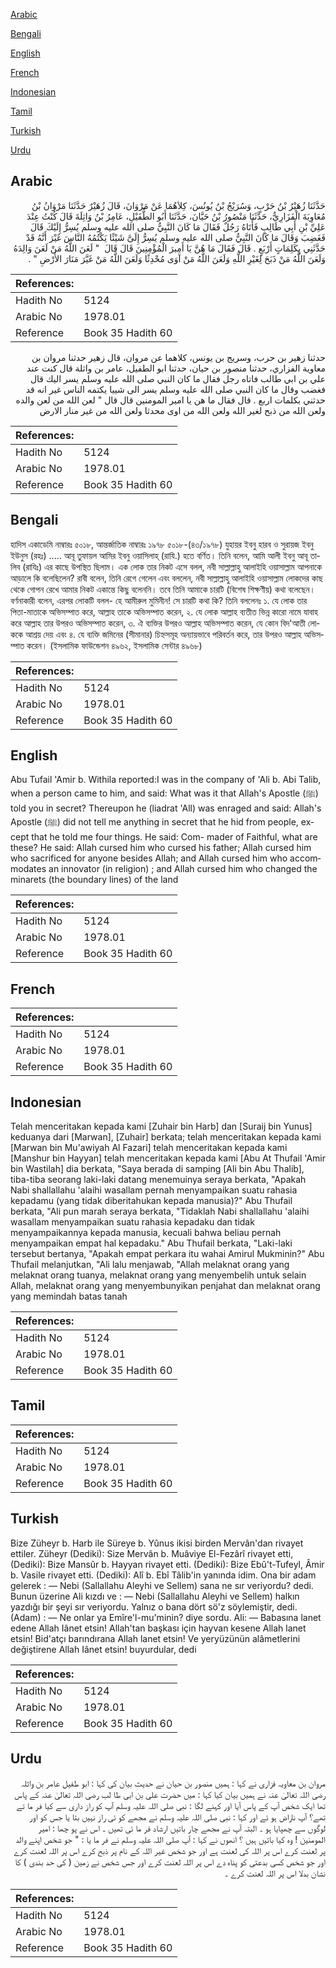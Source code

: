 [Arabic](#arabic)

[Bengali](#bengali)

[English](#english)

[French](#french)

[Indonesian](#indonesian)

[Tamil](#tamil)

[Turkish](#turkish)

[Urdu](#urdu)

## Arabic


<div dir="rtl" lang="ar" style={{fontSize:'larger',backgroundColor:'#f8f9fa',padding:20}}>
حَدَّثَنَا زُهَيْرُ بْنُ حَرْبٍ، وَسُرَيْجُ بْنُ يُونُسَ، كِلاَهُمَا عَنْ مَرْوَانَ، قَالَ زُهَيْرٌ حَدَّثَنَا مَرْوَانُ بْنُ مُعَاوِيَةَ الْفَزَارِيُّ، حَدَّثَنَا مَنْصُورُ بْنُ حَيَّانَ، حَدَّثَنَا أَبُو الطُّفَيْلِ، عَامِرُ بْنُ وَاثِلَةَ قَالَ كُنْتُ عِنْدَ عَلِيِّ بْنِ أَبِي طَالِبٍ فَأَتَاهُ رَجُلٌ فَقَالَ مَا كَانَ النَّبِيُّ صلى الله عليه وسلم يُسِرُّ إِلَيْكَ قَالَ فَغَضِبَ وَقَالَ مَا كَانَ النَّبِيُّ صلى الله عليه وسلم يُسِرُّ إِلَىَّ شَيْئًا يَكْتُمُهُ النَّاسَ غَيْرَ أَنَّهُ قَدْ حَدَّثَنِي بِكَلِمَاتٍ أَرْبَعٍ ‏.‏ قَالَ فَقَالَ مَا هُنَّ يَا أَمِيرَ الْمُؤْمِنِينَ قَالَ قَالَ ‏ "‏ لَعَنَ اللَّهُ مَنْ لَعَنَ وَالِدَهُ وَلَعَنَ اللَّهُ مَنْ ذَبَحَ لِغَيْرِ اللَّهِ وَلَعَنَ اللَّهُ مَنْ آوَى مُحْدِثًا وَلَعَنَ اللَّهُ مَنْ غَيَّرَ مَنَارَ الأَرْضِ ‏"‏ ‏.‏
</div>
<div style={{backgroundColor:'#f8f9fa',padding:20, marginBottom: 10}}><table> <thead> <tr> <th>References:</th> <th></th> </tr> </thead> <tbody><tr><td>Hadith No</td><td>5124</td></tr><tr><td>Arabic No</td><td>1978.01</td></tr><tr><td>Reference</td><td>Book 35 Hadith 60</td></tr></tbody></table></div>


<div dir="rtl" lang="ar" style={{fontSize:'larger',backgroundColor:'#f8f9fa',padding:20}}>
حدثنا زهير بن حرب، وسريج بن يونس، كلاهما عن مروان، قال زهير حدثنا مروان بن معاوية الفزاري، حدثنا منصور بن حيان، حدثنا ابو الطفيل، عامر بن واثلة قال كنت عند علي بن ابي طالب فاتاه رجل فقال ما كان النبي صلى الله عليه وسلم يسر اليك قال فغضب وقال ما كان النبي صلى الله عليه وسلم يسر الى شييا يكتمه الناس غير انه قد حدثني بكلمات اربع . قال فقال ما هن يا امير المومنين قال قال " لعن الله من لعن والده ولعن الله من ذبح لغير الله ولعن الله من اوى محدثا ولعن الله من غير منار الارض
</div>
<div style={{backgroundColor:'#f8f9fa',padding:20, marginBottom: 10}}><table> <thead> <tr> <th>References:</th> <th></th> </tr> </thead> <tbody><tr><td>Hadith No</td><td>5124</td></tr><tr><td>Arabic No</td><td>1978.01</td></tr><tr><td>Reference</td><td>Book 35 Hadith 60</td></tr></tbody></table></div>

## Bengali


<div dir="ltr" lang="bn" style={{fontSize:'larger',backgroundColor:'#f8f9fa',padding:20}}>
হাদিস একাডেমি নাম্বারঃ ৫০১৮, আন্তর্জাতিক নাম্বারঃ ১৯৭৮ ৫০১৮-(৪৩/১৯৭৮) যুহায়র ইবনু হারব ও সুরায়জ ইবনু ইউনুস (রহঃ) ..... আবূ তুফায়ল আমির ইবনু ওয়াসিলাহ্ (রাযি.) হতে বর্ণিত। তিনি বলেন, আমি আলী ইবনু আবূ তালিব (রাযিঃ) এর কাছে উপস্থিত ছিলাম। এক লোক তার নিকট এসে বলল, নবী সাল্লাল্লাহু আলাইহি ওয়াসাল্লাম আপনাকে আড়ালে কি বলেছিলেন? রাবী বলেন, তিনি রেগে গেলেন এবং বললেন, নবী সাল্লাল্লাহু আলাইহি ওয়াসাল্লাম লোকদের কাছ থেকে গোপন রেখে আমার নিকট একান্তে কিছু বলেননি। তবে তিনি আমাকে চারটি (বিশেষ শিক্ষণীয়) কথা বলেছেন। বর্ণনাকারী বলেন, এরপর লোকটি বলল- হে আমীরুল মুমিনীন! সে চারটি কথা কি? তিনি বললেনঃ ১. যে লোক তার পিতা-মাতাকে অভিসম্পাত করে, আল্লাহ তাকে অভিসম্পাত করেন, ২. যে লোক আল্লাহ ব্যতীত ভিন্ন কারো নামে যাবাহ করে আল্লাহ তার উপরও অভিসম্পাত করেন, ৩. ঐ ব্যক্তির উপরও আল্লাহ অভিসম্পাত করেন, যে কোন বিদ'আতী লোককে আশ্রয় দেয় এবং ৪. যে ব্যক্তি জমিনের (সীমানার) চিহ্নসমূহ অন্যায়ভাবে পরিবর্তন করে, তার উপরও আল্লাহ অভিসম্পাত করেন। (ইসলামিক ফাউন্ডেশন ৪৯৬২, ইসলামিক সেন্টার ৪৯৬৮)
</div>
<div style={{backgroundColor:'#f8f9fa',padding:20, marginBottom: 10}}><table> <thead> <tr> <th>References:</th> <th></th> </tr> </thead> <tbody><tr><td>Hadith No</td><td>5124</td></tr><tr><td>Arabic No</td><td>1978.01</td></tr><tr><td>Reference</td><td>Book 35 Hadith 60</td></tr></tbody></table></div>

## English


<div dir="ltr" lang="en" style={{fontSize:'larger',backgroundColor:'#f8f9fa',padding:20}}>
Abu Tufail 'Amir b. Withila reported:I was in the company of 'Ali b. Abi Talib, when a person came to him, and said: What was it that Allah's Apostle (ﷺ) told you in secret? Thereupon he (liadrat 'All) was enraged and said: Allah's Apostle (ﷺ) did not tell me anything in secret that he hid from people, except that he told me four things. He said: Com- mader of Faithful, what are these? He said: Allah cursed him who cursed his father; Allah cursed him who sacrificed for anyone besides Allah; and Allah cursed him who accommodates an innovator (in religion) ; and Allah cursed him who changed the minarets (the boundary lines) of the land
</div>
<div style={{backgroundColor:'#f8f9fa',padding:20, marginBottom: 10}}><table> <thead> <tr> <th>References:</th> <th></th> </tr> </thead> <tbody><tr><td>Hadith No</td><td>5124</td></tr><tr><td>Arabic No</td><td>1978.01</td></tr><tr><td>Reference</td><td>Book 35 Hadith 60</td></tr></tbody></table></div>

## French


<div dir="ltr" lang="fr" style={{fontSize:'larger',backgroundColor:'#f8f9fa',padding:20}}>

</div>
<div style={{backgroundColor:'#f8f9fa',padding:20, marginBottom: 10}}><table> <thead> <tr> <th>References:</th> <th></th> </tr> </thead> <tbody><tr><td>Hadith No</td><td>5124</td></tr><tr><td>Arabic No</td><td>1978.01</td></tr><tr><td>Reference</td><td>Book 35 Hadith 60</td></tr></tbody></table></div>

## Indonesian


<div dir="ltr" lang="id" style={{fontSize:'larger',backgroundColor:'#f8f9fa',padding:20}}>
Telah menceritakan kepada kami [Zuhair bin Harb] dan [Suraij bin Yunus] keduanya dari [Marwan], [Zuhair] berkata; telah menceritakan kepada kami [Marwan bin Mu'awiyah Al Fazari] telah menceritakan kepada kami [Manshur bin Hayyan] telah menceritakan kepada kami [Abu At Thufail 'Amir bin Wastilah] dia berkata, "Saya berada di samping [Ali bin Abu Thalib], tiba-tiba seorang laki-laki datang menemuinya seraya berkata, "Apakah Nabi shallallahu 'alaihi wasallam pernah menyampaikan suatu rahasia kepadamu (yang tidak diberitahukan kepada manusia)?" Abu Thufail berkata, "Ali pun marah seraya berkata, "Tidaklah Nabi shallallahu 'alaihi wasallam menyampaikan suatu rahasia kepadaku dan tidak menyampaikannya kepada manusia, kecuali bahwa beliau pernah menyampaikan empat hal kepadaku." Abu Thufail berkata, "Laki-laki tersebut bertanya, "Apakah empat perkara itu wahai Amirul Mukminin?" Abu Thufail melanjutkan, "Ali lalu menjawab, "Allah melaknat orang yang melaknat orang tuanya, melaknat orang yang menyembelih untuk selain Allah, melaknat orang yang menyembunyikan penjahat dan melaknat orang yang memindah batas tanah
</div>
<div style={{backgroundColor:'#f8f9fa',padding:20, marginBottom: 10}}><table> <thead> <tr> <th>References:</th> <th></th> </tr> </thead> <tbody><tr><td>Hadith No</td><td>5124</td></tr><tr><td>Arabic No</td><td>1978.01</td></tr><tr><td>Reference</td><td>Book 35 Hadith 60</td></tr></tbody></table></div>

## Tamil


<div dir="ltr" lang="ta" style={{fontSize:'larger',backgroundColor:'#f8f9fa',padding:20}}>

</div>
<div style={{backgroundColor:'#f8f9fa',padding:20, marginBottom: 10}}><table> <thead> <tr> <th>References:</th> <th></th> </tr> </thead> <tbody><tr><td>Hadith No</td><td>5124</td></tr><tr><td>Arabic No</td><td>1978.01</td></tr><tr><td>Reference</td><td>Book 35 Hadith 60</td></tr></tbody></table></div>

## Turkish


<div dir="ltr" lang="tr" style={{fontSize:'larger',backgroundColor:'#f8f9fa',padding:20}}>
Bize Züheyr b. Harb ile Süreye b. Yûnus ikisi birden Mervân'dan rivayet ettiler. Züheyr (Dediki): Size Mervân b. Muâviye El-Fezârî rivayet etti, (Dediki): Bize Mansûr b. Hayyan rivayet etti. (Dediki): Bize Ebû't-Tufeyl, Âmir b. Vasile rivayet etti. (Dediki): Alî b. Ebî Tâlib'in yanında idim. Ona bir adam gelerek : — Nebi (Sallallahu Aleyhi ve Sellem) sana ne sır veriyordu? dedi. Bunun üzerine Ali kızdı ve : — Nebi (Sallallahu Aleyhi ve Sellem) halkın yazdığı bir şeyi sır veriyordu. Yalnız o bana dört sö'z söylemiştir, dedi. (Adam) : — Ne onlar ya Emîre'l-mu'minin? diye sordu. Ali: — Babasına lanet edene Allah Iânet etsin! Allah'tan başkası için hayvan kesene Allah lanet etsin! Bid'atçı barındırana Allah lanet etsin! Ve yeryüzünün alâmetlerini değiştirene Allah Iânet etsin! buyurdular, dedi
</div>
<div style={{backgroundColor:'#f8f9fa',padding:20, marginBottom: 10}}><table> <thead> <tr> <th>References:</th> <th></th> </tr> </thead> <tbody><tr><td>Hadith No</td><td>5124</td></tr><tr><td>Arabic No</td><td>1978.01</td></tr><tr><td>Reference</td><td>Book 35 Hadith 60</td></tr></tbody></table></div>

## Urdu


<div dir="rtl" lang="ur" style={{fontSize:'larger',backgroundColor:'#f8f9fa',padding:20}}>
مروان بن معاویہ فزاری نے کہا : ہمیں منصور بن حیان نے حدیث بیان کی کہا : ابو طفیل عامر بن واثلہ رضی اللہ تعالیٰ عنہ نے ہمیں بیان کیا کہا : میں حضرت علی بن ابی طا لب رضی اللہ تعالیٰ عنہ کے پاس تھا ایک شخص آپ کے پاس آیا اور کہنے لگا : نبی صلی اللہ علیہ وسلم آپ کو راز داری سے کیا فر ما تے تھے؟ آپ ناراض ہو ئے اور کہا : نبی صلی اللہ علیہ وسلم نے مجھے کو ئی راز نہیں بتا یا جس کو اور لوگوں سے چھپایا ہو ۔ البتہ آپ نے مجھے چار باتیں ارشاد فر ما ئی تھیں ۔ اس نے پو چھا : امیر المومنین ! وہ کیا باتیں ہیں ؟ انھوں نے کہا : آپ صلی اللہ علیہ وسلم نے فر ما یا : " جو شخص اپنے والد پر لعنت کرے اس پر اللہ کی لعنت ہے اور جو شخص غیر اللہ کے نام پر ذبح کرے اس پر اللہ لعنت کرے اور جو شخص کسی بدعتی کو پناہ دے اس پر اللہ لعنت کرے اور جس شخص نے زمین ( کی حد بندی ) کا نشان بدلا اس پر اللہ لعنت کرے ۔
</div>
<div style={{backgroundColor:'#f8f9fa',padding:20, marginBottom: 10}}><table> <thead> <tr> <th>References:</th> <th></th> </tr> </thead> <tbody><tr><td>Hadith No</td><td>5124</td></tr><tr><td>Arabic No</td><td>1978.01</td></tr><tr><td>Reference</td><td>Book 35 Hadith 60</td></tr></tbody></table></div>